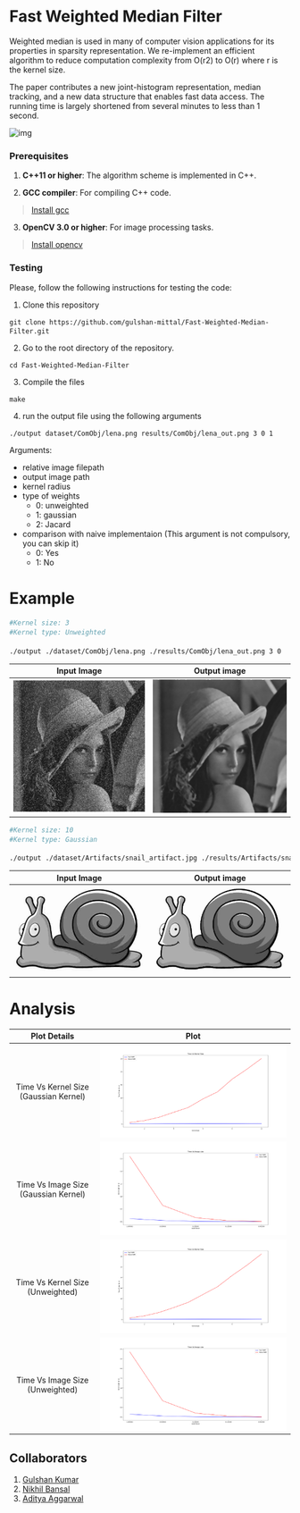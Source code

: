 
# Fast Weighted Median Filter
Weighted median is used in many of computer vision applications for its  properties in sparsity representation. We re-implement an efficient algorithm to reduce computation complexity from O(r2) to O(r) where r is the kernel size.

The paper contributes a new joint-histogram representation, median tracking, and a new data structure that enables fast data access. The running time is largely shortened from several minutes to less than 1 second.

![img](./blockDiagram.png)

### Prerequisites

1. **C++11 or higher**: The algorithm scheme is implemented in C++.

2. **GCC compiler**: For compiling C++ code.
> [Install gcc](https://linuxconfig.org/how-to-install-g-the-c-compiler-on-ubuntu-18-04-bionic-beaver-linux)

3. **OpenCV 3.0 or higher**: For image processing tasks.
> [Install opencv](https://www.learnopencv.com/install-opencv3-on-ubuntu/)


### Testing

Please, follow the following instructions for testing the code:

1. Clone this repository
```
git clone https://github.com/gulshan-mittal/Fast-Weighted-Median-Filter.git
```

2. Go to the root directory of the repository.
```
cd Fast-Weighted-Median-Filter
```

3. Compile the files
```
make
```

4. run the output file using the following arguments
```
./output dataset/ComObj/lena.png results/ComObj/lena_out.png 3 0 1
```
Arguments:
- relative image filepath
- output image path
- kernel radius
- type of weights
    - 0: unweighted
    - 1: gaussian
    - 2: Jacard
- comparison with naive implementaion (This argument is not compulsory, you can skip it)
    - 0: Yes
    - 1: No

# Example

```bash
#Kernel size: 3
#Kernel type: Unweighted

./output ./dataset/ComObj/lena.png ./results/ComObj/lena_out.png 3 0
```
Input Image             |  Output image
:-------------------------:|:-------------------------:
![input image](./dataset/ComObj/lena.png)  |  ![input image](./results/ComObj/lena_out.png)



```bash
#Kernel size: 10
#Kernel type: Gaussian

./output ./dataset/Artifacts/snail_artifact.jpg ./results/Artifacts/snail_artifact_out.jpg 10 1
```
Input Image             |  Output image
:-------------------------:|:-------------------------:
![input image](./dataset/Artifacts/snail_artifact.jpg)  |  ![input image](./results/Artifacts/snail_artifact_out.jpg)


# Analysis

Plot Details            |  Plot
:-------------------------:|:-------------------------:
Time Vs Kernel Size (Gaussian Kernel) |  ![input image](./Analysis/gaussian_varying_kernel.png)
Time Vs Image Size (Gaussian Kernel) |  ![input image](./Analysis/gaussian_varying_scale.png)
Time Vs Kernel Size (Unweighted) |  ![input image](./Analysis/unweighted_varying_kernel.png)
Time Vs Image Size (Unweighted) |  ![input image](./Analysis/unweighted_varying_scale.png)


## Collaborators

1. [Gulshan Kumar](https://github.com/gulshan-mittal)
2. [Nikhil Bansal](https://github.com/nikhil3456)
3. [Aditya Aggarwal](https://github.com/adityaaggarwal97)
